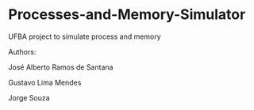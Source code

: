 # Processes-and-Memory-Simulator
UFBA project to simulate process and memory

Authors:

José Alberto Ramos de Santana

Gustavo Lima Mendes

Jorge Souza
